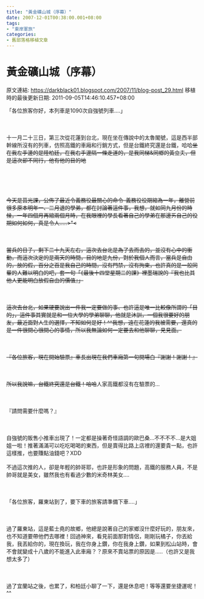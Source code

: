 ```yaml
---
title: "黃金礦山城（序幕）"
date: 2007-12-01T00:38:00.001+08:00
tags: 
- "東岸軍旅"
categories:
- 舊部落格移植文章
---
```


# 黃金礦山城（序幕）

原文連結: https://darkblack01.blogspot.com/2007/11/blog-post_29.html
移植時的最後更新日期: 2011-09-05T14:46:10.457+08:00

「各位旅客你好，本列車是1090次自強號列車....」<br /><br /><br /><br />十一月二十三日，第三次從花蓮到台北，現在坐在傳說中的太魯閣號，這是西半部幹線所沒有的列車，仿照高鐵的車廂和行銷方式，但是台鐵終究還是台鐵，哈哈~~坐在我左手邊的是陸柏廷，在我右手邊隔一條走道的，是我同梯&amp;同鄉的黃立夫，但是這次卻不同行，他有他的目的地<br /><br /><a name='more'></a><br /><br /><br /><br />今天是莒光課，公佈了最近令義務役最關心的命令-義務役役期縮為一年，離營前很多原本明年一、二月退的學弟，都在討論著這件事，我想，就如同九月份的時候，一年四個月再縮兩個月時，在我眼裡的學長看著自己的學弟在那邊ㄞ自己的役期如何如何，真是令人.....&gt;"&lt;<br /><br /><br /><br />當兵的日子，剩下二十九天左右，這次去台北是為了去而去的，並沒有心中的衝動，而這次決定的是兩天的時間，目的地是九份，對於我個人而言，當兵是自由的，放的假，百分之百是我自己的時間，沒有門禁，沒有拘束，也許真的是一般同輩的人難以明白的吧，套一句「《最後十四堂星期二的課》裡墨瑞說的『我也比其他人更能明白放假自由的價值』」<br /><br /><br /><br />這次去台北，如果硬要說出一件我一定要做的事、也許這是唯一比較像所謂的「目的」，這件事其實就是和一位大學的學弟聊聊，他就是沐訓，一個我很要好的朋友，最近面對人生的選擇，不知如何是好！^^我想，遠在花蓮的我被需要，還真的是一件很開心很開心的事情，所以我無論如何一定要去和他聊聊，見見面。<br /><br /><br /><br />『各位旅客，現在開始驗票』車長出現在我們車廂第一句開場白『謝謝！謝謝！』<br /><br /><br /><br />所以我說嘛，台鐵終究還是台鐵！哈哈~~人家高鐵都沒有在驗票的...<br /><br /><br /><br />『請問需要什麼嗎？』<br /><br /><br /><br />自強號的販售小推車出現了！一定都是操著奇怪語調的歐巴桑...不不不不...是大姐姐一啦！推著滿滿可以吃吃喝喝的東西，但是賣得比路上店裡的還要貴一點，也許這樣推，也要賺點油錢吧？XDD<br /><br />不過這次推的人，卻是年輕的帥哥耶，也許是形象的問題，高鐵的服務人員，不是帥哥就是美女，雖然我也有看過少數的米奇林美女....<br /><br /><br /><br />「各位旅客，羅東站到了，要下車的旅客請準備下車....」<br /><br /><br /><br />過了羅東站，這是藍士堯的故鄉，他總是說著自己的家鄉沒什麼好玩的，朋友來，也不知道要帶他們去哪裡！回過神來，看見前面那對情侶，剛剛玩橘子，你丟給我，我丟給你的，現在換玩，我在你身上鑽，你在我身上鑽，如果到松山站時，會不會就變成十八歲的不能進入此車廂？？原來不賣站票的原因是.....（也許又是我想太多了）<br /><br /><br /><br />過了宜蘭站之後，也累了，和柏廷小聊了一下，還是休息吧！等等還要坐捷運呢！^^
